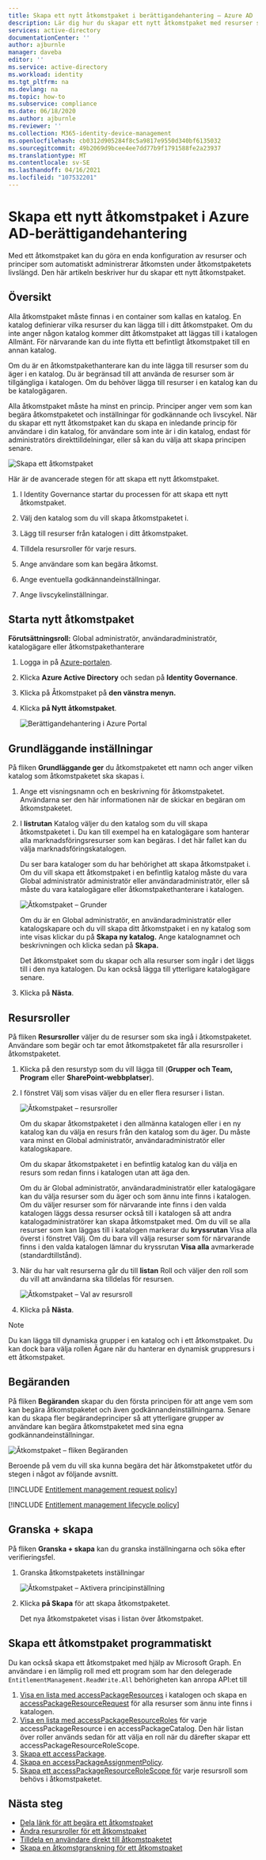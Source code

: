 ```yaml
---
title: Skapa ett nytt åtkomstpaket i berättigandehantering – Azure AD
description: Lär dig hur du skapar ett nytt åtkomstpaket med resurser som du vill dela Azure Active Directory berättigandehantering.
services: active-directory
documentationCenter: ''
author: ajburnle
manager: daveba
editor: ''
ms.service: active-directory
ms.workload: identity
ms.tgt_pltfrm: na
ms.devlang: na
ms.topic: how-to
ms.subservice: compliance
ms.date: 06/18/2020
ms.author: ajburnle
ms.reviewer: ''
ms.collection: M365-identity-device-management
ms.openlocfilehash: cb0312d905284f8c5a9817e9550d340bf6135032
ms.sourcegitcommit: 49b2069d9bcee4ee7dd77b9f1791588fe2a23937
ms.translationtype: MT
ms.contentlocale: sv-SE
ms.lasthandoff: 04/16/2021
ms.locfileid: "107532201"
---
```

# <a name="create-a-new-access-package-in-azure-ad-entitlement-management"></a>Skapa ett nytt åtkomstpaket i Azure AD-berättigandehantering

Med ett åtkomstpaket kan du göra en enda konfiguration av resurser och principer som automatiskt administrerar åtkomsten under åtkomstpaketets livslängd. Den här artikeln beskriver hur du skapar ett nytt åtkomstpaket.

## <a name="overview"></a>Översikt

Alla åtkomstpaket måste finnas i en container som kallas en katalog. En katalog definierar vilka resurser du kan lägga till i ditt åtkomstpaket. Om du inte anger någon katalog kommer ditt åtkomstpaket att läggas till i katalogen Allmänt. För närvarande kan du inte flytta ett befintligt åtkomstpaket till en annan katalog.

Om du är en åtkomstpakethanterare kan du inte lägga till resurser som du äger i en katalog. Du är begränsad till att använda de resurser som är tillgängliga i katalogen. Om du behöver lägga till resurser i en katalog kan du be katalogägaren.

Alla åtkomstpaket måste ha minst en princip. Principer anger vem som kan begära åtkomstpaketet och inställningar för godkännande och livscykel. När du skapar ett nytt åtkomstpaket kan du skapa en inledande princip för användare i din katalog, för användare som inte är i din katalog, endast för administratörs direkttilldelningar, eller så kan du välja att skapa principen senare.

![Skapa ett åtkomstpaket](./media/entitlement-management-access-package-create/access-package-create.png)

Här är de avancerade stegen för att skapa ett nytt åtkomstpaket.

1. I Identity Governance startar du processen för att skapa ett nytt åtkomstpaket.

1. Välj den katalog som du vill skapa åtkomstpaketet i.

1. Lägg till resurser från katalogen i ditt åtkomstpaket.

1. Tilldela resursroller för varje resurs.

1. Ange användare som kan begära åtkomst.

1. Ange eventuella godkännandeinställningar.

1. Ange livscykelinställningar.

## <a name="start-new-access-package"></a>Starta nytt åtkomstpaket

**Förutsättningsroll:** Global administratör, användaradministratör, katalogägare eller åtkomstpakethanterare

1. Logga in på [Azure-portalen](https://portal.azure.com).

1. Klicka **Azure Active Directory** och sedan på **Identity Governance**.

1. Klicka på Åtkomstpaket på **den vänstra menyn.**

1. Klicka **på Nytt åtkomstpaket**.
   
    ![Berättigandehantering i Azure Portal](./media/entitlement-management-shared/access-packages-list.png)

## <a name="basics"></a>Grundläggande inställningar

På fliken **Grundläggande ger** du åtkomstpaketet ett namn och anger vilken katalog som åtkomstpaketet ska skapas i.

1. Ange ett visningsnamn och en beskrivning för åtkomstpaketet. Användarna ser den här informationen när de skickar en begäran om åtkomstpaketet.

1. I **listrutan** Katalog väljer du den katalog som du vill skapa åtkomstpaketet i. Du kan till exempel ha en katalogägare som hanterar alla marknadsföringsresurser som kan begäras. I det här fallet kan du välja marknadsföringskatalogen.

    Du ser bara kataloger som du har behörighet att skapa åtkomstpaket i. Om du vill skapa ett åtkomstpaket i en befintlig katalog måste du vara Global administratör administratör eller användaradministratör, eller så måste du vara katalogägare eller åtkomstpakethanterare i katalogen.

    ![Åtkomstpaket – Grunder](./media/entitlement-management-access-package-create/basics.png)

    Om du är en Global administratör, en användaradministratör eller katalogskapare och du vill skapa ditt åtkomstpaket i en ny katalog som inte visas klickar du på **Skapa ny katalog.** Ange katalognamnet och beskrivningen och klicka sedan på **Skapa.**

    Det åtkomstpaket som du skapar och alla resurser som ingår i det läggs till i den nya katalogen. Du kan också lägga till ytterligare katalogägare senare.

1. Klicka på **Nästa**.

## <a name="resource-roles"></a>Resursroller

På fliken **Resursroller** väljer du de resurser som ska ingå i åtkomstpaketet. Användare som begär och tar emot åtkomstpaketet får alla resursroller i åtkomstpaketet.

1. Klicka på den resurstyp som du vill lägga till (**Grupper och Team,** **Program** eller **SharePoint-webbplatser**).

1. I fönstret Välj som visas väljer du en eller flera resurser i listan.

    ![Åtkomstpaket – resursroller](./media/entitlement-management-access-package-create/resource-roles.png)

    Om du skapar åtkomstpaketet i den allmänna katalogen eller i en ny katalog kan du välja en resurs från den katalog som du äger. Du måste vara minst en Global administratör, användaradministratör eller katalogskapare.

    Om du skapar åtkomstpaketet i en befintlig katalog kan du välja en resurs som redan finns i katalogen utan att äga den.

    Om du är Global administratör, användaradministratör eller katalogägare kan du välja resurser som du äger och som ännu inte finns i katalogen. Om du väljer resurser som för närvarande inte finns i den valda katalogen läggs dessa resurser också till i katalogen så att andra katalogadministratörer kan skapa åtkomstpaket med. Om du vill se alla resurser som kan läggas till i katalogen markerar du **kryssrutan** Visa alla överst i fönstret Välj. Om du bara vill välja resurser som för närvarande finns i den valda katalogen lämnar du kryssrutan **Visa alla** avmarkerade (standardtillstånd).

1. När du har valt resurserna går du till **listan** Roll och väljer den roll som du vill att användarna ska tilldelas för resursen.

    ![Åtkomstpaket – Val av resursroll](./media/entitlement-management-access-package-create/resource-roles-role.png)

1. Klicka på **Nästa**.

>[!NOTE]
>Du kan lägga till dynamiska grupper i en katalog och i ett åtkomstpaket. Du kan dock bara välja rollen Ägare när du hanterar en dynamisk gruppresurs i ett åtkomstpaket.

## <a name="requests"></a>Begäranden

På fliken **Begäranden** skapar du den första principen för att ange vem som kan begära åtkomstpaketet och även godkännandeinställningarna. Senare kan du skapa fler begärandeprinciper så att ytterligare grupper av användare kan begära åtkomstpaketet med sina egna godkännandeinställningar.

![Åtkomstpaket – fliken Begäranden](./media/entitlement-management-access-package-create/requests.png)

Beroende på vem du vill ska kunna begära det här åtkomstpaketet utför du stegen i något av följande avsnitt.

[!INCLUDE [Entitlement management request policy](../../../includes/active-directory-entitlement-management-request-policy.md)]

[!INCLUDE [Entitlement management lifecycle policy](../../../includes/active-directory-entitlement-management-lifecycle-policy.md)]

## <a name="review--create"></a>Granska + skapa

På fliken **Granska + skapa** kan du granska inställningarna och söka efter verifieringsfel.

1. Granska åtkomstpaketets inställningar

    ![Åtkomstpaket – Aktivera principinställning](./media/entitlement-management-access-package-create/review-create.png)

1. Klicka **på Skapa** för att skapa åtkomstpaketet.

    Det nya åtkomstpaketet visas i listan över åtkomstpaket.

## <a name="creating-an-access-package-programmatically"></a>Skapa ett åtkomstpaket programmatiskt

Du kan också skapa ett åtkomstpaket med hjälp av Microsoft Graph.  En användare i en lämplig roll med ett program som har den delegerade `EntitlementManagement.ReadWrite.All` behörigheten kan anropa API:et till

1. [Visa en lista med accessPackageResources](/graph/api/accesspackagecatalog-list?tabs=http&view=graph-rest-beta&preserve-view=true) i katalogen och skapa en [accessPackageResourceRequest](/graph/api/accesspackageresourcerequest-post?tabs=http&view=graph-rest-beta&preserve-view=true) för alla resurser som ännu inte finns i katalogen.
1. [Visa en lista med accessPackageResourceRoles](/graph/api/accesspackage-list-accesspackageresourcerolescopes?tabs=http&view=graph-rest-beta&preserve-view=true) för varje accessPackageResource i en accessPackageCatalog. Den här listan över roller används sedan för att välja en roll när du därefter skapar ett accessPackageResourceRoleScope.
1. [Skapa ett accessPackage](/graph/tutorial-access-package-api&view=graph-rest-beta&preserve-view=true).
1. [Skapa en accessPackageAssignmentPolicy](/graph/api/accesspackageassignmentpolicy-post?tabs=http&view=graph-rest-beta&preserve-view=true).
1. [Skapa ett accessPackageResourceRoleScope för](/graph/api/accesspackage-post-accesspackageresourcerolescopes?tabs=http&view=graph-rest-beta&preserve-view=true) varje resursroll som behövs i åtkomstpaketet.

## <a name="next-steps"></a>Nästa steg

- [Dela länk för att begära ett åtkomstpaket](entitlement-management-access-package-settings.md)
- [Ändra resursroller för ett åtkomstpaket](entitlement-management-access-package-resources.md)
- [Tilldela en användare direkt till åtkomstpaketet](entitlement-management-access-package-assignments.md)
- [Skapa en åtkomstgranskning för ett åtkomstpaket](entitlement-management-access-reviews-create.md)

